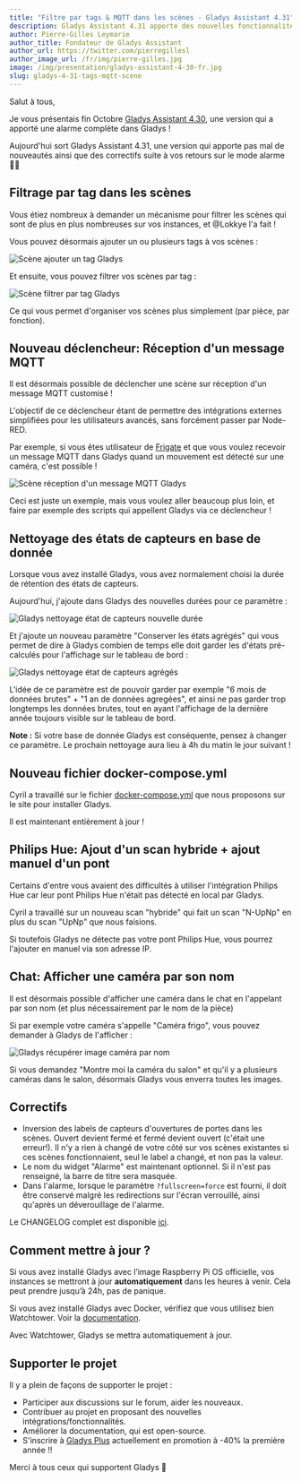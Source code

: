 ```yaml
---
title: "Filtre par tags & MQTT dans les scènes - Gladys Assistant 4.31"
description: Gladys Assistant 4.31 apporte des nouvelles fonctionnalités dans les scènes !
author: Pierre-Gilles Leymarie
author_title: Fondateur de Gladys Assistant
author_url: https://twitter.com/pierregillesl
author_image_url: /fr/img/pierre-gilles.jpg
image: /img/presentation/gladys-assistant-4-30-fr.jpg
slug: gladys-4-31-tags-mqtt-scene
---
```


Salut à tous,

Je vous présentais fin Octobre [Gladys Assistant 4.30](/fr/blog/gladys-4-30-alarm-mode/), une version qui a apporté une alarme complète dans Gladys !

Aujourd'hui sort Gladys Assistant 4.31, une version qui apporte pas mal de nouveautés ainsi que des correctifs suite à vos retours sur le mode alarme 🎉🎉

## Filtrage par tag dans les scènes

Vous étiez nombreux à demander un mécanisme pour filtrer les scènes qui sont de plus en plus nombreuses sur vos instances, et @Lokkye l'a fait !

Vous pouvez désormais ajouter un ou plusieurs tags à vos scènes :

![Scène ajouter un tag Gladys](../../../static/img/articles/fr/gladys-4-31/scene-set-tag.jpg)

Et ensuite, vous pouvez filtrer vos scènes par tag :

![Scène filtrer par tag Gladys](../../../static/img/articles/fr/gladys-4-31/scene-tags-list.jpg)

Ce qui vous permet d'organiser vos scènes plus simplement (par pièce, par fonction).

## Nouveau déclencheur: Réception d'un message MQTT

Il est désormais possible de déclencher une scène sur réception d'un message MQTT customisé !

L'objectif de ce déclencheur étant de permettre des intégrations externes simplifiées pour les utilisateurs avancés, sans forcément passer par Node-RED.

Par exemple, si vous êtes utilisateur de [Frigate](https://docs.frigate.video/integrations/mqtt/) et que vous voulez recevoir un message MQTT dans Gladys quand un mouvement est détecté sur une caméra, c'est possible !

![Scène réception d'un message MQTT Gladys](../../../static/img/articles/fr/gladys-4-31/scene-mqtt-trigger.jpg)

Ceci est juste un exemple, mais vous voulez aller beaucoup plus loin, et faire par exemple des scripts qui appellent Gladys via ce déclencheur !

## Nettoyage des états de capteurs en base de donnée

Lorsque vous avez installé Gladys, vous avez normalement choisi la durée de rétention des états de capteurs.

Aujourd'hui, j'ajoute dans Gladys des nouvelles durées pour ce paramètre :

![Gladys nettoyage état de capteurs nouvelle durée](../../../static/img/articles/fr/gladys-4-31/state-history.jpg)

Et j'ajoute un nouveau paramètre "Conserver les états agrégés" qui vous permet de dire à Gladys combien de temps elle doit garder les d'états pré-calculés pour l'affichage sur le tableau de bord :

![Gladys nettoyage état de capteurs agrégés](../../../static/img/articles/fr/gladys-4-31/state-history-agregate.jpg)

L'idée de ce paramètre est de pouvoir garder par exemple "6 mois de données brutes" + "1 an de données agregées", et ainsi ne pas garder trop longtemps les données brutes, tout en ayant l'affichage de la dernière année toujours visible sur le tableau de bord.

**Note :** Si votre base de donnée Gladys est conséquente, pensez à changer ce paramètre. Le prochain nettoyage aura lieu à 4h du matin le jour suivant !

## Nouveau fichier docker-compose.yml

Cyril a travaillé sur le fichier [docker-compose.yml](https://github.com/GladysAssistant/Gladys/blob/master/docker/docker-compose.yml) que nous proposons sur le site pour installer Gladys.

Il est maintenant entièrement à jour !

## Philips Hue: Ajout d'un scan hybride + ajout manuel d'un pont

Certains d'entre vous avaient des difficultés à utiliser l'intégration Philips Hue car leur pont Philips Hue n'était pas détecté en local par Gladys.

Cyril a travaillé sur un nouveau scan "hybride" qui fait un scan "N-UpNp" en plus du scan "UpNp" que nous faisions.

Si toutefois Gladys ne détecte pas votre pont Philips Hue, vous pourrez l'ajouter en manuel via son adresse IP.

## Chat: Afficher une caméra par son nom

Il est désormais possible d'afficher une caméra dans le chat en l'appelant par son nom (et plus nécessairement par le nom de la pièce)

Si par exemple votre caméra s'appelle "Caméra frigo", vous pouvez demander à Gladys de l'afficher :

![Gladys récupérer image caméra par nom](../../../static/img/articles/fr/gladys-4-31/camera-by-name.jpg)

Si vous demandez "Montre moi la caméra du salon" et qu'il y a plusieurs caméras dans le salon, désormais Gladys vous enverra toutes les images.

## Correctifs

- Inversion des labels de capteurs d'ouvertures de portes dans les scènes. Ouvert devient fermé et fermé devient ouvert (c'était une erreur!). Il n'y a rien à changé de votre côté sur vos scènes existantes si ces scènes fonctionnaient, seul le label a changé, et non pas la valeur.
- Le nom du widget "Alarme" est maintenant optionnel. Si il n'est pas renseigné, la barre de titre sera masquée.
- Dans l'alarme, lorsque le paramètre `?fullscreen=force` est fourni, il doit être conservé malgré les redirections sur l'écran verrouillé, ainsi qu'après un déverouillage de l'alarme.

Le CHANGELOG complet est disponible [ici](https://github.com/GladysAssistant/Gladys/releases/tag/v4.31.0).

## Comment mettre à jour ?

Si vous avez installé Gladys avec l’image Raspberry Pi OS officielle, vos instances se mettront à jour **automatiquement** dans les heures à venir. Cela peut prendre jusqu’à 24h, pas de panique.

Si vous avez installé Gladys avec Docker, vérifiez que vous utilisez bien Watchtower. Voir la [documentation](/fr/docs/installation/docker#mise-à-jour-automatique-avec-watchtower).

Avec Watchtower, Gladys se mettra automatiquement à jour.

## Supporter le projet

Il y a plein de façons de supporter le projet :

- Participer aux discussions sur le forum, aider les nouveaux.
- Contribuer au projet en proposant des nouvelles intégrations/fonctionnalités.
- Améliorer la documentation, qui est open-source.
- S'inscrire à [Gladys Plus](/fr/plus) actuellement en promotion à -40% la première année !!

Merci à tous ceux qui supportent Gladys 🙏
